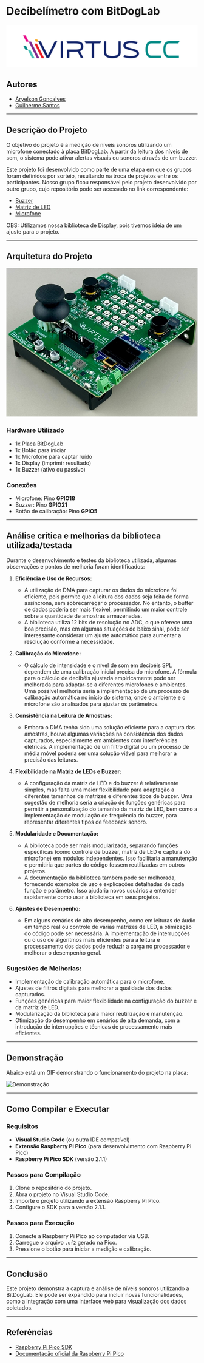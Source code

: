 # Decibelímetro com BitDogLab

<p align="center">
  <img src="images/VirtusCC.png" alt="Virtus">
</p>

## Autores

- [Aryelson Gonçalves](https://github.com/aryelson1)  
- [Guilherme Santos](https://github.com/GuilhermexL)  

---

## Descrição do Projeto

O objetivo do projeto é a medição de níveis sonoros utilizando um microfone conectado à placa BitDogLab. A partir da leitura dos níveis de som, o sistema pode ativar alertas visuais ou sonoros através de um buzzer.

Este projeto foi desenvolvido como parte de uma etapa em que os grupos foram definidos por sorteio, resultando na troca de projetos entre os participantes. Nosso grupo ficou responsável pelo projeto desenvolvido por outro grupo, cujo repositório pode ser acessado no link correspondente:

- [Buzzer](https://github.com/athavus/bitdoglab-buzzer-lib)
- [Matriz de LED](https://github.com/athavus/bitdoglab-mledsrgb-lib)
- [Microfone](https://github.com/athavus/bitdoglab-mic-lib)

OBS: Utilizamos nossa biblioteca de [Display](https://github.com/aryelson1/Display_Oled_BitDogLab), pois tivemos ideia de um ajuste para o projeto.

---

## Arquitetura do Projeto

![Placa](images/Placa_profile.png)

### Hardware Utilizado

- 1x Placa BitDogLab
- 1x Botão para iniciar
- 1x Microfone para captar ruído
- 1x Display (imprimir resultado)
- 1x Buzzer (ativo ou passivo)

### Conexões

- Microfone: Pino **GPIO18**
- Buzzer: Pino **GPIO21**
- Botão de calibração: Pino **GPIO5**

---

## Análise crítica e melhorias da biblioteca utilizada/testada

Durante o desenvolvimento e testes da biblioteca utilizada, algumas observações e pontos de melhoria foram identificados:

1. **Eficiência e Uso de Recursos:**
   - A utilização de DMA para capturar os dados do microfone foi eficiente, pois permite que a leitura dos dados seja feita de forma assíncrona, sem sobrecarregar o processador. No entanto, o buffer de dados poderia ser mais flexível, permitindo um maior controle sobre a quantidade de amostras armazenadas.
   - A biblioteca utiliza 12 bits de resolução no ADC, o que oferece uma boa precisão, mas em algumas situações de baixo sinal, pode ser interessante considerar um ajuste automático para aumentar a resolução conforme a necessidade.

2. **Calibração do Microfone:**
   - O cálculo de intensidade e o nível de som em decibéis SPL dependem de uma calibração inicial precisa do microfone. A fórmula para o cálculo de decibéis ajustada empiricamente pode ser melhorada para adaptar-se a diferentes microfones e ambientes. Uma possível melhoria seria a implementação de um processo de calibração automática no início do sistema, onde o ambiente e o microfone são analisados para ajustar os parâmetros.

3. **Consistência na Leitura de Amostras:**
   - Embora o DMA tenha sido uma solução eficiente para a captura das amostras, houve algumas variações na consistência dos dados capturados, especialmente em ambientes com interferências elétricas. A implementação de um filtro digital ou um processo de média móvel poderia ser uma solução viável para melhorar a precisão das leituras.

4. **Flexibilidade na Matriz de LEDs e Buzzer:**
   - A configuração da matriz de LED e do buzzer é relativamente simples, mas falta uma maior flexibilidade para adaptação a diferentes tamanhos de matrizes e diferentes tipos de buzzer. Uma sugestão de melhoria seria a criação de funções genéricas para permitir a personalização do tamanho da matriz de LED, bem como a implementação de modulação de frequência do buzzer, para representar diferentes tipos de feedback sonoro.

5. **Modularidade e Documentação:**
   - A biblioteca pode ser mais modularizada, separando funções específicas (como controle de buzzer, matriz de LED e captura do microfone) em módulos independentes. Isso facilitaria a manutenção e permitiria que partes do código fossem reutilizadas em outros projetos.
   - A documentação da biblioteca também pode ser melhorada, fornecendo exemplos de uso e explicações detalhadas de cada função e parâmetro. Isso ajudaria novos usuários a entender rapidamente como usar a biblioteca em seus projetos.

6. **Ajustes de Desempenho:**
   - Em alguns cenários de alto desempenho, como em leituras de áudio em tempo real ou controle de várias matrizes de LED, a otimização do código pode ser necessária. A implementação de interrupções ou o uso de algoritmos mais eficientes para a leitura e processamento dos dados pode reduzir a carga no processador e melhorar o desempenho geral.

### Sugestões de Melhorias:
- Implementação de calibração automática para o microfone.
- Ajustes de filtros digitais para melhorar a qualidade dos dados capturados.
- Funções genéricas para maior flexibilidade na configuração do buzzer e da matriz de LED.
- Modularização da biblioteca para maior reutilização e manutenção.
- Otimização do desempenho em cenários de alta demanda, com a introdução de interrupções e técnicas de processamento mais eficientes.

---

## Demonstração

Abaixo está um GIF demonstrando o funcionamento do projeto na placa:

![Demonstração](/images/demonstracao.gif)

---

## Como Compilar e Executar

### Requisitos

- **Visual Studio Code** (ou outra IDE compatível)
- **Extensão Raspberry Pi Pico** (para desenvolvimento com Raspberry Pi Pico)
- **Raspberry Pi Pico SDK** (versão 2.1.1)

### Passos para Compilação

1. Clone o repositório do projeto.
2. Abra o projeto no Visual Studio Code.
3. Importe o projeto utilizando a extensão Raspberry Pi Pico.
4. Configure o SDK para a versão 2.1.1.

### Passos para Execução

1. Conecte a Raspberry Pi Pico ao computador via USB.
2. Carregue o arquivo `.uf2` gerado na Pico.
3. Pressione o botão para iniciar a medição e calibração.

---

## Conclusão

Este projeto demonstra a captura e análise de níveis sonoros utilizando a BitDogLab. Ele pode ser expandido para incluir novas funcionalidades, como a integração com uma interface web para visualização dos dados coletados.

---

## Referências

- [Raspberry Pi Pico SDK](https://github.com/raspberrypi/pico-sdk)  
- [Documentação oficial da Raspberry Pi Pico](https://www.raspberrypi.com/documentation/microcontrollers/)